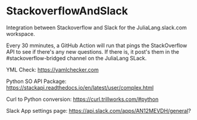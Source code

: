 # StackoverflowAndSlack
Integration between Stackoverflow and Slack for the JuliaLang.slack.com workspace. 

Every 30 mminutes, a GitHub Action will run that pings the StackOverflow API to see if there's any new questions. If there is, it post's them in the #stackoverflow-bridged channel on the JuliaLang SLack. 


YML Check: https://yamlchecker.com

Python SO API Package: https://stackapi.readthedocs.io/en/latest/user/complex.html

Curl to Python conversion: https://curl.trillworks.com/#python

Slack App settings page: https://api.slack.com/apps/AN12MEVDH/general?
